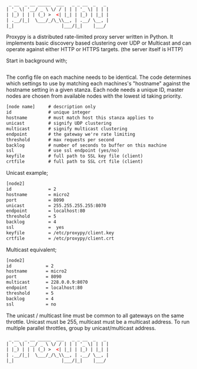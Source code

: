 ```html
 _ __  _ __ _____  ___   _ _ __  _   _ 
| '_ \| '__/ _ \ \/ / | | | '_ \| | | |
| |_) | | | (_) >  <| |_| | |_) | |_| |
| .__/|_|  \___/_/\_\\__, | .__/ \__, |
|_|                  |___/|_|    |___/ 
```
Proxypy is a distributed rate-limited proxy server written in Python. It implements basic discovery based clustering over UDP or Multicast and can operate against either HTTP or HTTPS targets. (the server itself is HTTP) 

Start in background with;
``` twistd -y proxypy.py
```
The config file on each machine needs to be identical. The code determines which settings to use by matching each machines's "hostname" against the hostname setting in a given stanza. Each node needs a unique ID, master nodes are chosen from available nodes with the lowest id taking priority.

```html
[node name]     # description only
id              # unique integer
hostname        # must match host this stanza applies to
unicast        	# signify UDP clustering
multicast       # signify multicast clustering
endpoint        # the gateway we're rate limiting
threshold       # max requests per second
backlog         # number of seconds to buffer on this machine
ssl             # use ssl endpoint (yes/no)
keyfile         # full path to SSL key file (client)
crtfile         # full path to SSL crt file (client)
```

Unicast example;

```html
[node2]
id              = 2
hostname        = micro2
port            = 8090
unicast         = 255.255.255.255:8070
endpoint        = localhost:80
threshold       = 5
backlog         = 4
ssl             =  yes
keyfile         = /etc/proxypy/client.key
crtfile         = /etc/proxypy/client.crt
```

Multicast equivalent;

```html
[node2]
id             = 2
hostname       = micro2
port           = 8090
multicast      = 228.0.0.9:8070
endpoint       = localhost:80
threshold      = 5
backlog        = 4
ssl            = no
```

The unicast / multicast line must be common to all gateways on the same throttle.  Unicast must be 255, multicast must be a multicast address.  To run multiple parallel throttles, group by unicast/multicast address.
                                       
```html
 _ __  _ __ _____  ___   _ _ __  _   _ 
| '_ \| '__/ _ \ \/ / | | | '_ \| | | |
| |_) | | | (_) >  <| |_| | |_) | |_| |
| .__/|_|  \___/_/\_\\__, | .__/ \__, |
|_|                  |___/|_|    |___/ 
